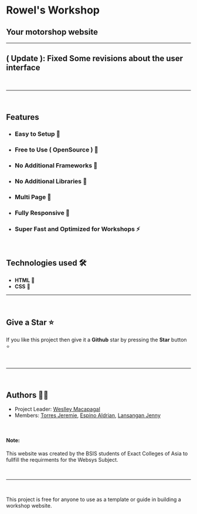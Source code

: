 # Rowel's Workshop

## Your motorshop website 

---


## ( Update ): Fixed Some revisions about the user interface  


<br/>

----

<br/>


## Features

- ### **Easy to Setup 💯** 
- ### **Free to Use ( OpenSource ) 🥳** 
- ### **No Additional Frameworks 🤘** 
- ### **No Additional Libraries 🙌** 
- ### **Multi Page 💎** 
- ### **Fully Responsive 🚀** 
- ### **Super Fast and Optimized for Workshops ⚡** 

<br/>

## Technologies used 🛠️

- **HTML** 🚀
- **CSS** 🚀  

---

<br/>



## Give a Star ⭐

If you like this project then give it a **Github** star by pressing the **Star** button ⭐

<br>

---

<br>

## Authors 👨‍💻

-   Project Leader: [Weslley Macapagal](https://github.com/weslley2116)
-   Members: [Torres Jeremie](https://github.com/Torres1735), [Espino Aldrian](https://github.com/Akirashiro10), [Lansangan Jenny](https://github.com/jennqt)

<br>

#### Note: 
This website was created by the BSIS students of Exact Colleges of Asia to fullfill the requirments for the Websys Subject.

<br>

---

<br>

This project is free for anyone to use as a template or guide in building a workshop website.
